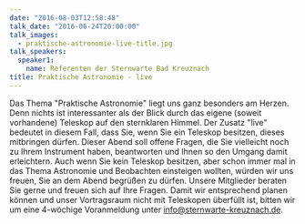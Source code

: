 ```yaml
---
date: "2016-08-03T12:58:48"
talk_date: "2016-06-24T20:00:00"
talk_images:
  - praktische-astronomie-live-title.jpg
talk_speakers:
  speaker1:
    name: Referenten der Sternwarte Bad Kreuznach
title: Praktische Astronomie - live
---
```


Das Thema "Praktische Astronomie" liegt uns ganz besonders am Herzen. Denn nichts ist interessanter als der Blick durch das eigene (soweit vorhandene) Teleskop auf den sternklaren Himmel. Der Zusatz "live" bedeutet in diesem Fall, dass Sie, wenn Sie ein Teleskop besitzen, dieses mitbringen dürfen. Dieser Abend soll offene Fragen, die Sie vielleicht noch zu Ihrem Instrument haben, beantworten und Ihnen so den Umgang damit erleichtern. Auch wenn Sie kein Teleskop besitzen, aber schon immer mal in das Thema Astronomie und Beobachten einsteigen wollten, würden wir uns freuen, Sie an dem Abend begrüßen zu dürfen. Unsere Mitglieder beraten Sie gerne und freuen sich auf Ihre Fragen.
Damit wir entsprechend planen können und unser Vortragsraum nicht mit Teleskopen überfüllt ist, bitten wir um eine 4-wöchige Voranmeldung unter [info@sternwarte-kreuznach.de](mailto:info@sternwarte-kreuznach.de "info@sternwarte-kreuznach.de").
